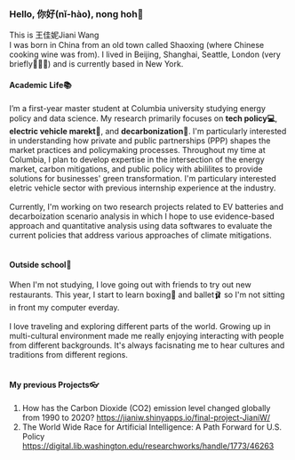 ### **Hello, 你好(nǐ-hào), nong hoh👋**
This is 王佳妮Jiani Wang<br>
I was born in China from an old town called Shaoxing (where Chinese cooking wine was from). I lived in Beijing, Shanghai, Seattle, London (very briefly💂🏻‍♀️) and is currently based in New York.<br>

 #### **Academic Life📚**
 I’m a first-year master student at Columbia university studying energy policy and data science. My research primarily focuses on **tech policy💻**, **electric vehicle marekt🔋**, and **decarbonization🌳**. I'm particularly interested in understanding how private and public partnerships (PPP) shapes the market practices and policymaking processes. Throughout my time at Columbia, I plan to develop expertise in the intersection of the energy market, carbon mitigations, and public policy with abililites to provide solutions for businesses' green transformation. I'm particulary interested eletric vehicle sector with previous internship experience at the industry.<br>
 <br>
 Currently, I'm working on two research projects related to EV batteries and decarboization scenario analysis in which I hope to use evidence-based approach and quantitative analysis using data softwares to evaluate the current policies that address various approaches of climate mitigations.<br>
 <br>

  #### **Outside school🥰**
When I'm not studying, I love going out with friends to try out new restaurants. This year, I start to learn boxing🥊 and ballet🩰 so I'm not sitting in front my computer everday.<br>
<br>
I love traveling and exploring different parts of the world. Growing up in multi-cultural environment made me really enjoying interacting with people from different backgrounds. It's always facisnating me to hear cultures and traditions from different regions. <br>
<br>

#### **My previous Projects👓**
1. How has the Carbon Dioxide (CO2) emission level changed globally from 1990 to 2020?
https://jianiw.shinyapps.io/final-project-JianiW/
2. The World Wide Race for Artificial Intelligence: A Path Forward for U.S. Policy
https://digital.lib.washington.edu/researchworks/handle/1773/46263 